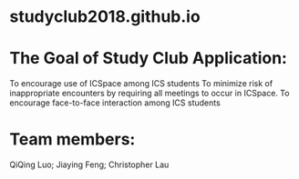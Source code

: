 # studyclub2018.github.io


# The Goal of Study Club Application:

To encourage use of ICSpace among ICS students
To minimize risk of inappropriate encounters by requiring all meetings to occur in ICSpace.
To encourage face-to-face interaction among ICS students

# Team members:

QiQing Luo;
Jiaying Feng;
Christopher Lau

